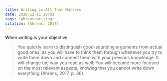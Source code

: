 ```yaml
---
title: Writing is All That Matters
date: 2020-12-11 20:03
tags: :Ahrens:writing:
citation: (Ahrens, 2017)
---
```

When writing is your objective

>You quickly learn to distinguish good-sounding arguments from actual good ones, as you will have to think them through whenever you try to write them down and connect them with your previous knowledge. It will change the way you read as well: You will become more focused on the most relevant aspects, knowing that you cannot write down everything (Ahrens, 2017. p. 36).

